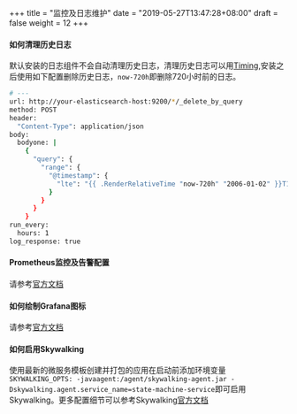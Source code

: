 +++
title = "监控及日志维护"
date = "2019-05-27T13:47:28+08:00"
draft = false
weight = 12
+++

#### 如何清理历史日志

默认安装的日志组件不会自动清理历史日志，清理历史日志可以用[Timing](https://github.com/vinkdong/timing),安装之后使用如下配置删除历史日志，`now-720h`即删除720小时前的日志。

```bash
# ---
url: http://your-elasticsearch-host:9200/*/_delete_by_query
method: POST
header:
  "Content-Type": application/json
body:
  bodyone: |
    {
      "query": {
        "range": {
          "@timestamp": {
            "lte": "{{ .RenderRelativeTime "now-720h" "2006-01-02" }}T13:06:03.894Z"
          }
        }
      }
    }
run_every:
  hours: 1
log_response: true
```

#### Prometheus监控及告警配置

请参考[官方文档](https://prometheus.io/docs/introduction/overview/)

#### 如何绘制Grafana图标

请参考[官方文档](https://grafana.com/docs/)

#### 如何启用Skywalking

使用最新的微服务模板创建并打包的应用在启动前添加环境变量`SKYWALKING_OPTS: -javaagent:/agent/skywalking-agent.jar -Dskywalking.agent.service_name=state-machine-service`即可启用Skywalking。更多配置细节可以参考Skywalking[官方文档](https://github.com/apache/skywalking)
